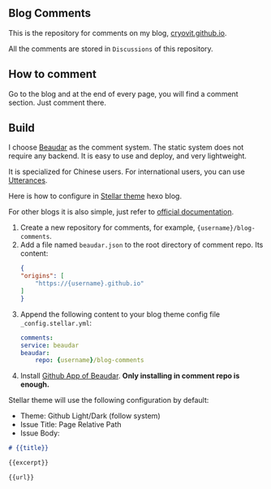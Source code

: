 ## Blog Comments

This is the repository for comments on my blog, [cryovit.github.io](https://cryovit.github.io).

All the comments are stored in `Discussions` of this repository.

## How to comment

Go to the blog and at the end of every page, you will find a comment section. Just comment there.

## Build

I choose [Beaudar](https://beaudar.lipk.org/) as the comment system. The static system does not require any backend. It is easy to use and deploy, and very lightweight.

It is specialized for Chinese users. For international users, you can use [Utterances](https://utteranc.es/).

Here is how to configure in [Stellar theme](https://github.com/xaoxuu/hexo-theme-stellar) hexo blog.

For other blogs it is also simple, just refer to [official documentation](https://beaudar.lipk.org/).

1. Create a new repository for comments, for example, `{username}/blog-comments`.
2. Add a file named `beaudar.json` to the root directory of comment repo. Its content:
    ```json
    {
    "origins": [
        "https://{username}.github.io"
    ]
    }
    ```
3. Append the following content to your blog theme config file `_config.stellar.yml`:
    ```yaml
    comments:
    service: beaudar
    beaudar:
        repo: {username}/blog-comments
    ```
4. Install [Github App of Beaudar](https://github.com/apps/beaudar). **Only installing in comment repo is enough.**

Stellar theme will use the following configuration by default:
- Theme: Github Light/Dark (follow system)
- Issue Title: Page Relative Path
- Issue Body: 
```markdown
# {{title}}

{{excerpt}}

{{url}}
```
